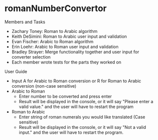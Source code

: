 # romanNumberConvertor
Members and Tasks
- Zachary Toney: Roman to Arabic algorithm
- Keith DeSimini: Roman to Arabic user input and validation
- Evan Fischer: Arabic to Roman algorithm
- Erin Loehr: Arabic to Roman user input and validation
- Bradley Strayer: Merge functionality together and user input for converter selection
- Each member wrote tests for the parts they worked on

User Guide
- Input A for Arabic to Roman conversion or R for Roman to Arabic conversion (non-case sensitive)
- Arabic to Roman
  - Enter number to be converted and press enter
  - Result will be displayed in the console, or it will say "Please enter a valid value." and the user
    will have to restart the program
- Roman to Arabic
  - Enter string of roman numerals you would like translated (Case sensitive)
  - Result will be displayed in the console, or it will say "Not a valid input." and the user will have
    to restart the program.
